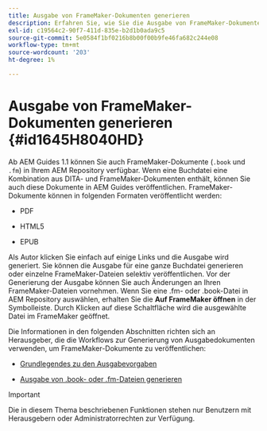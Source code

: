 ```yaml
---
title: Ausgabe von FrameMaker-Dokumenten generieren
description: Erfahren Sie, wie Sie die Ausgabe von FrameMaker-Dokumenten in AEM Handbüchern generieren, um sie im PDF-, HTML5- und EPUB-Format zu veröffentlichen.
exl-id: c19564c2-90f7-411d-835e-b2d1b0ada9c5
source-git-commit: 5e0584f1bf0216b8b00f00b9fe46fa682c244e08
workflow-type: tm+mt
source-wordcount: '203'
ht-degree: 1%

---
```


# Ausgabe von FrameMaker-Dokumenten generieren {#id1645H8040HD}

Ab AEM Guides 1.1 können Sie auch FrameMaker-Dokumente \(`.book` und `.fm`\) in Ihrem AEM Repository verfügbar. Wenn eine Buchdatei eine Kombination aus DITA- und FrameMaker-Dokumenten enthält, können Sie auch diese Dokumente in AEM Guides veröffentlichen. FrameMaker-Dokumente können in folgenden Formaten veröffentlicht werden:

- PDF

- HTML5

- EPUB


Als Autor klicken Sie einfach auf einige Links und die Ausgabe wird generiert. Sie können die Ausgabe für eine ganze Buchdatei generieren oder einzelne FrameMaker-Dateien selektiv veröffentlichen. Vor der Generierung der Ausgabe können Sie auch Änderungen an Ihren FrameMaker-Dateien vornehmen. Wenn Sie eine .fm- oder .book-Datei in AEM Repository auswählen, erhalten Sie die **Auf FrameMaker öffnen** in der Symbolleiste. Durch Klicken auf diese Schaltfläche wird die ausgewählte Datei im FrameMaker geöffnet.

Die Informationen in den folgenden Abschnitten richten sich an Herausgeber, die die Workflows zur Generierung von Ausgabedokumenten verwenden, um FrameMaker-Dokumente zu veröffentlichen:

- [Grundlegendes zu den Ausgabevorgaben](fm-output-understand-presets.md#)

- [Ausgabe von .book- oder .fm-Dateien generieren](fm-output-generate.md#)

>[!IMPORTANT]
>
> Die in diesem Thema beschriebenen Funktionen stehen nur Benutzern mit Herausgebern oder Administratorrechten zur Verfügung.
